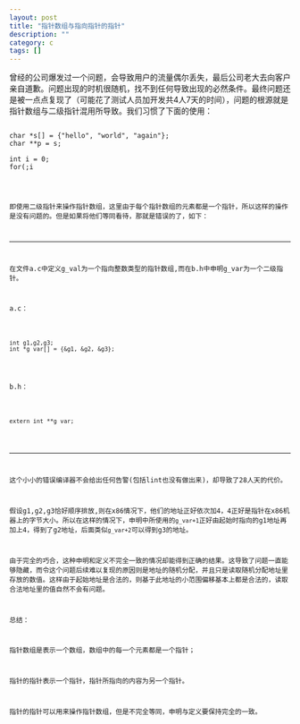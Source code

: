 ```yaml
---
layout: post 
title: "指针数组与指向指针的指针"
description: ""
category: c
tags: []
---
```


曾经的公司爆发过一个问题，会导致用户的流量偶尔丢失，最后公司老大去向客户亲自道歉。问题出现的时机很随机，找不到任何导致出现的必然条件。最终问题还是被一点点复现了（可能花了测试人员加开发共4人7天的时间），问题的根源就是指针数组与二级指针混用所导致。我们习惯了下面的使用：
<pre><code>
char *s[] = {"hello", "world", "again"};
char **p = s;

int i = 0;
for(;i<sizeof(s)/sizeof(s[0]);i++, p++){
	printf("%s\n", *p);
}
</code></pre>

即使用二级指针来操作指针数组，这里由于每个指针数组的元素都是一个指针，所以这样的操作是没有问题的。但是如果将他们等同看待，那就是错误的了，如下：

------------
在文件a.c中定义g_val为一个指向整数类型的指针数组,而在b.h中申明g_var为一个二级指针。

a.c：
<pre><code>
int g1,g2,g3;
int *g_var[] = {&g1, &g2, &g3};
</code></pre>

b.h：
<pre><code>
extern int **g_var;
</code></pre>
------------

这个小小的错误编译器不会给出任何告警(包括lint也没有做出来)，却导致了28人天的代价。

假设g1,g2,g3恰好顺序排放,则在x86情况下，他们的地址正好依次加4，4正好是指针在x86机器上的字节大小。所以在这样的情况下，申明中所使用的`g_var+1`正好由起始时指向的g1地址再加上4，得到了g2地址，后面类似`g_var+2`可以得到g3的地址。

由于完全的巧合，这种申明和定义不完全一致的情况却能得到正确的结果。这导致了问题一直能够隐藏，而令这个问题后续难以复现的原因则是地址的随机分配，并且只是读取随机分配地址里存放的数值。这样由于起始地址是合法的，则基于此地址的小范围偏移基本上都是合法的，读取合法地址里的值自然不会有问题。

总结：

指针数组是表示一个数组，数组中的每一个元素都是一个指针；

指针的指针表示一个指针，指针所指向的内容为另一个指针。

指针的指针可以用来操作指针数组，但是不完全等同，申明与定义要保持完全的一致。
